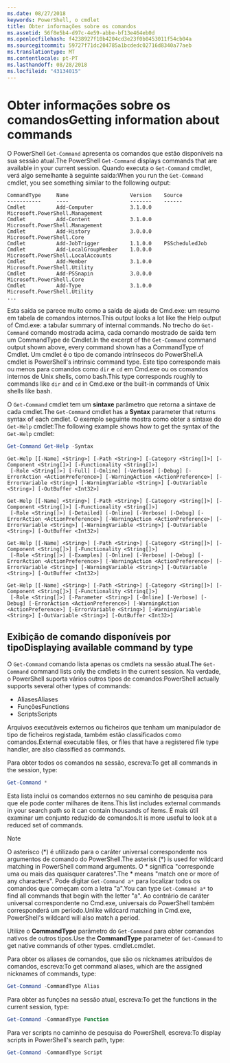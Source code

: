 ```yaml
---
ms.date: 08/27/2018
keywords: PowerShell, o cmdlet
title: Obter informações sobre os comandos
ms.assetid: 56f8e5b4-d97c-4e59-abbe-bf13e464eb0d
ms.openlocfilehash: f4238927f10b4204cd3e23f0b0453011f54cb04a
ms.sourcegitcommit: 59727f71dc204785a1bcdedc02716d8340a77aeb
ms.translationtype: MT
ms.contentlocale: pt-PT
ms.lasthandoff: 08/28/2018
ms.locfileid: "43134015"
---
```

# <a name="getting-information-about-commands"></a><span data-ttu-id="9b1d3-103">Obter informações sobre os comandos</span><span class="sxs-lookup"><span data-stu-id="9b1d3-103">Getting information about commands</span></span>

<span data-ttu-id="9b1d3-104">O PowerShell `Get-Command` apresenta os comandos que estão disponíveis na sua sessão atual.</span><span class="sxs-lookup"><span data-stu-id="9b1d3-104">The PowerShell `Get-Command` displays commands that are available in your current session.</span></span>
<span data-ttu-id="9b1d3-105">Quando executa o `Get-Command` cmdlet, verá algo semelhante à seguinte saída:</span><span class="sxs-lookup"><span data-stu-id="9b1d3-105">When you run the `Get-Command` cmdlet, you see something similar to the following output:</span></span>

```output
CommandType     Name                    Version    Source
-----------     ----                    -------    ------
Cmdlet          Add-Computer            3.1.0.0    Microsoft.PowerShell.Management
Cmdlet          Add-Content             3.1.0.0    Microsoft.PowerShell.Management
Cmdlet          Add-History             3.0.0.0    Microsoft.PowerShell.Core
Cmdlet          Add-JobTrigger          1.1.0.0    PSScheduledJob
Cmdlet          Add-LocalGroupMember    1.0.0.0    Microsoft.PowerShell.LocalAccounts
Cmdlet          Add-Member              3.1.0.0    Microsoft.PowerShell.Utility
Cmdlet          Add-PSSnapin            3.0.0.0    Microsoft.PowerShell.Core
Cmdlet          Add-Type                3.1.0.0    Microsoft.PowerShell.Utility
...
```

<span data-ttu-id="9b1d3-106">Esta saída se parece muito como a saída de ajuda de Cmd.exe: um resumo em tabela de comandos internos.</span><span class="sxs-lookup"><span data-stu-id="9b1d3-106">This output looks a lot like the Help output of Cmd.exe: a tabular summary of internal commands.</span></span> <span data-ttu-id="9b1d3-107">No trecho do `Get-Command` comando mostrada acima, cada comando mostrado de saída tem um CommandType de Cmdlet.</span><span class="sxs-lookup"><span data-stu-id="9b1d3-107">In the excerpt of the `Get-Command` command output shown above, every command shown has a CommandType of Cmdlet.</span></span> <span data-ttu-id="9b1d3-108">Um cmdlet é o tipo de comando intrínsecos do PowerShell.</span><span class="sxs-lookup"><span data-stu-id="9b1d3-108">A cmdlet is PowerShell's intrinsic command type.</span></span> <span data-ttu-id="9b1d3-109">Este tipo corresponde mais ou menos para comandos como `dir` e `cd` em Cmd.exe ou os comandos internos de Unix shells, como bash.</span><span class="sxs-lookup"><span data-stu-id="9b1d3-109">This type corresponds roughly to commands like `dir` and `cd` in Cmd.exe or the built-in commands of Unix shells like bash.</span></span>

<span data-ttu-id="9b1d3-110">O `Get-Command` cmdlet tem um **sintaxe** parâmetro que retorna a sintaxe de cada cmdlet.</span><span class="sxs-lookup"><span data-stu-id="9b1d3-110">The `Get-Command` cmdlet has a **Syntax** parameter that returns syntax of each cmdlet.</span></span> <span data-ttu-id="9b1d3-111">O exemplo seguinte mostra como obter a sintaxe do `Get-Help` cmdlet:</span><span class="sxs-lookup"><span data-stu-id="9b1d3-111">The following example shows how to get the syntax of the `Get-Help` cmdlet:</span></span>

```powershell
Get-Command Get-Help -Syntax
```

```output
Get-Help [[-Name] <String>] [-Path <String>] [-Category <String[]>] [-Component <String[]>] [-Functionality <String[]>]
 [-Role <String[]>] [-Full] [-Online] [-Verbose] [-Debug] [-ErrorAction <ActionPreference>] [-WarningAction <ActionPreference>] [-ErrorVariable <String>] [-WarningVariable <String>] [-OutVariable <String>] [-OutBuffer <Int32>]

Get-Help [[-Name] <String>] [-Path <String>] [-Category <String[]>] [-Component <String[]>] [-Functionality <String[]>]
 [-Role <String[]>] [-Detailed] [-Online] [-Verbose] [-Debug] [-ErrorAction <ActionPreference>] [-WarningAction <ActionPreference>] [-ErrorVariable <String>] [-WarningVariable <String>] [-OutVariable <String>] [-OutBuffer <Int32>]

Get-Help [[-Name] <String>] [-Path <String>] [-Category <String[]>] [-Component <String[]>] [-Functionality <String[]>]
 [-Role <String[]>] [-Examples] [-Online] [-Verbose] [-Debug] [-ErrorAction <ActionPreference>] [-WarningAction <ActionPreference>] [-ErrorVariable <String>] [-WarningVariable <String>] [-OutVariable <String>] [-OutBuffer <Int32>]

Get-Help [[-Name] <String>] [-Path <String>] [-Category <String[]>] [-Component <String[]>] [-Functionality <String[]>]
 [-Role <String[]>] [-Parameter <String>] [-Online] [-Verbose] [-Debug] [-ErrorAction <ActionPreference>] [-WarningAction <ActionPreference>] [-ErrorVariable <String>] [-WarningVariable <String>] [-OutVariable <String>] [-OutBuffer <Int32>]
```

## <a name="displaying-available-command-by-type"></a><span data-ttu-id="9b1d3-112">Exibição de comando disponíveis por tipo</span><span class="sxs-lookup"><span data-stu-id="9b1d3-112">Displaying available command by type</span></span>

<span data-ttu-id="9b1d3-113">O `Get-Command` comando lista apenas os cmdlets na sessão atual.</span><span class="sxs-lookup"><span data-stu-id="9b1d3-113">The `Get-Command` command lists only the cmdlets in the current session.</span></span> <span data-ttu-id="9b1d3-114">Na verdade, o PowerShell suporta vários outros tipos de comandos:</span><span class="sxs-lookup"><span data-stu-id="9b1d3-114">PowerShell actually supports several other types of commands:</span></span>

- <span data-ttu-id="9b1d3-115">Aliases</span><span class="sxs-lookup"><span data-stu-id="9b1d3-115">Aliases</span></span>
- <span data-ttu-id="9b1d3-116">Funções</span><span class="sxs-lookup"><span data-stu-id="9b1d3-116">Functions</span></span>
- <span data-ttu-id="9b1d3-117">Scripts</span><span class="sxs-lookup"><span data-stu-id="9b1d3-117">Scripts</span></span>

<span data-ttu-id="9b1d3-118">Arquivos executáveis externos ou ficheiros que tenham um manipulador de tipo de ficheiros registada, também estão classificados como comandos.</span><span class="sxs-lookup"><span data-stu-id="9b1d3-118">External executable files, or files that have a registered file type handler, are also classified as commands.</span></span>

<span data-ttu-id="9b1d3-119">Para obter todos os comandos na sessão, escreva:</span><span class="sxs-lookup"><span data-stu-id="9b1d3-119">To get all commands in the session, type:</span></span>

```powershell
Get-Command *
```

<span data-ttu-id="9b1d3-120">Esta lista inclui os comandos externos no seu caminho de pesquisa para que ele pode conter milhares de itens.</span><span class="sxs-lookup"><span data-stu-id="9b1d3-120">This list includes external commands in your search path so it can contain thousands of items.</span></span>
<span data-ttu-id="9b1d3-121">É mais útil examinar um conjunto reduzido de comandos.</span><span class="sxs-lookup"><span data-stu-id="9b1d3-121">It is more useful to look at a reduced set of commands.</span></span>

> [!NOTE]
> <span data-ttu-id="9b1d3-122">O asterisco (\*) é utilizado para o caráter universal correspondente nos argumentos de comando do PowerShell.</span><span class="sxs-lookup"><span data-stu-id="9b1d3-122">The asterisk (\*) is used for wildcard matching in PowerShell command arguments.</span></span> <span data-ttu-id="9b1d3-123">O \* significa "corresponde uma ou mais das quaisquer carateres".</span><span class="sxs-lookup"><span data-stu-id="9b1d3-123">The \* means "match one or more of any characters".</span></span> <span data-ttu-id="9b1d3-124">Pode digitar `Get-Command a*` para localizar todos os comandos que começam com a letra "a".</span><span class="sxs-lookup"><span data-stu-id="9b1d3-124">You can type `Get-Command a*` to find all commands that begin with the letter "a".</span></span> <span data-ttu-id="9b1d3-125">Ao contrário de caráter universal correspondente no Cmd.exe, universais do PowerShell também corresponderá um período.</span><span class="sxs-lookup"><span data-stu-id="9b1d3-125">Unlike wildcard matching in Cmd.exe, PowerShell's wildcard will also match a period.</span></span>

<span data-ttu-id="9b1d3-126">Utilize o **CommandType** parâmetro do `Get-Command` para obter comandos nativos de outros tipos.</span><span class="sxs-lookup"><span data-stu-id="9b1d3-126">Use the **CommandType** parameter of `Get-Command` to get native commands of other types.</span></span>
<span data-ttu-id="9b1d3-127">cmdlet.</span><span class="sxs-lookup"><span data-stu-id="9b1d3-127">cmdlet.</span></span>

<span data-ttu-id="9b1d3-128">Para obter os aliases de comandos, que são os nicknames atribuídos de comandos, escreva:</span><span class="sxs-lookup"><span data-stu-id="9b1d3-128">To get command aliases, which are the assigned nicknames of commands, type:</span></span>

```powershell
Get-Command -CommandType Alias
```

<span data-ttu-id="9b1d3-129">Para obter as funções na sessão atual, escreva:</span><span class="sxs-lookup"><span data-stu-id="9b1d3-129">To get the functions in the current session, type:</span></span>

```powershell
Get-Command -CommandType Function
```

<span data-ttu-id="9b1d3-130">Para ver scripts no caminho de pesquisa do PowerShell, escreva:</span><span class="sxs-lookup"><span data-stu-id="9b1d3-130">To display scripts in PowerShell's search path, type:</span></span>

```powershell
Get-Command -CommandType Script
```